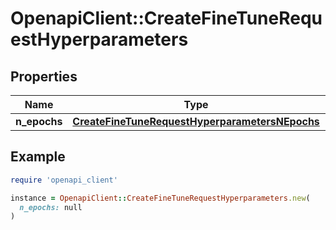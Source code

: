 # OpenapiClient::CreateFineTuneRequestHyperparameters

## Properties

| Name | Type | Description | Notes |
| ---- | ---- | ----------- | ----- |
| **n_epochs** | [**CreateFineTuneRequestHyperparametersNEpochs**](CreateFineTuneRequestHyperparametersNEpochs.md) |  | [optional] |

## Example

```ruby
require 'openapi_client'

instance = OpenapiClient::CreateFineTuneRequestHyperparameters.new(
  n_epochs: null
)
```

